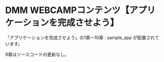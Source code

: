 # DMM WEBCAMPコンテンツ【アプリケーションを完成させよう】

「アプリケーションを完成させよう」の1章〜10章 : sample_app が配置されています。

9章はソースコードの更新なし。